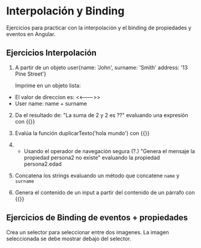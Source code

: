 # Interpolación y Binding

Ejercicios para practicar con la interpolación y el binding de propiedades y eventos en Angular.

## Ejercicios Interpolación

1. A partir de un objeto user{name: 'John', surname: 'Smith' address: '13 Pine Street'}
   
   Imprime en un objeto lista:
  - El valor de direccion es: <<--->>
  - User name: name + surname

2. Da el resultado de: 
  "La suma de 2 y 2 es ??" evaluando una expresión con {{}}

3. Evalúa la función duplicarTexto('hola mundo') con {{}}

4. - Usando el operador de navegación segura (?.)
  "Genera el mensaje la propiedad persona2 no existe" evaluando la propiedad persona2.edad

5. Concatena los strings evaluando un método que concatene `name` y `surname`


6. Genera el contenido de un input a partir del contenido de un párrafo con {{}}

## Ejercicios de Binding de eventos + propiedades

Crea un selector para seleccionar entre dos imagenes. La imagen seleccionada se debe mostrar debajo del selector.

